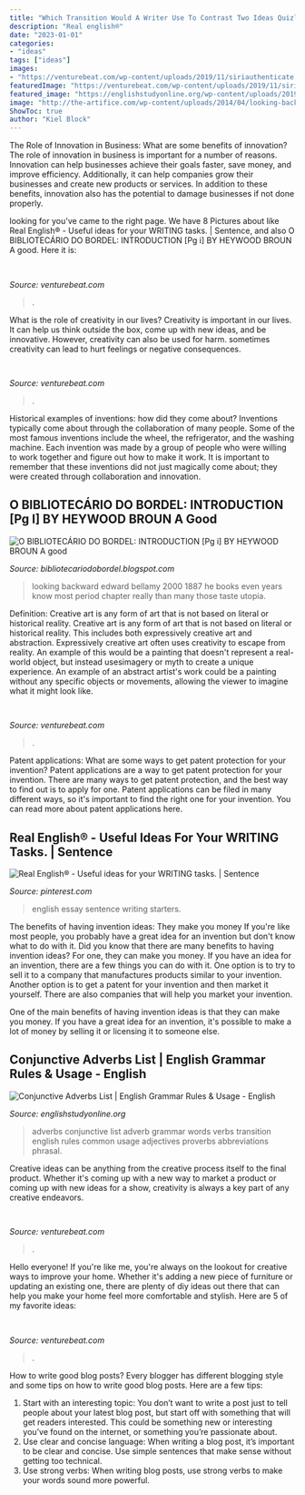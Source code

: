 ```yaml
---
title: "Which Transition Would A Writer Use To Contrast Two Ideas Quizlet : English Essay Sentence Writing Starters"
description: "Real english®"
date: "2023-01-01"
categories:
- "ideas"
tags: ["ideas"]
images:
- "https://venturebeat.com/wp-content/uploads/2019/11/siriauthenticate.jpg"
featuredImage: "https://venturebeat.com/wp-content/uploads/2019/11/siriauthenticate.jpg"
featured_image: "https://englishstudyonline.org/wp-content/uploads/2019/02/Conjunctive-Adverbs-List-1.jpg"
image: "http://the-artifice.com/wp-content/uploads/2014/04/looking-backward-300x450.jpg"
ShowToc: true
author: "Kiel Block"
---
```



The Role of Innovation in Business: What are some benefits of innovation?
The role of innovation in business is important for a number of reasons. Innovation can help businesses achieve their goals faster, save money, and improve efficiency. Additionally, it can help companies grow their businesses and create new products or services. In addition to these benefits, innovation also has the potential to damage businesses if not done properly.

	

		
looking for  you've came to the right page. We have 8 Pictures about  like Real English® - Useful ideas for your WRITING tasks. | Sentence,  and also O BIBLIOTECÁRIO DO BORDEL: INTRODUCTION [Pg i] BY HEYWOOD BROUN A good. Here it is:
		
    
## 

<img loading=lazy src="https://venturebeat.com/wp-content/uploads/2020/05/deserted-islands-devops.png?w=800" onerror="this.onerror=null;this.src='https://tse4.mm.bing.net/th?id=OIP.UGt6QPKIHa9PnAKD-gUZaAHaE5&amp;pid=15.1';" alt="">

_Source: venturebeat.com_

>. 

	

What is the role of creativity in our lives?
Creativity is important in our lives. It can help us think outside the box, come up with new ideas, and be innovative. However, creativity can also be used for harm. sometimes creativity can lead to hurt feelings or negative consequences.

    
## 

<img loading=lazy src="https://venturebeat.com/wp-content/uploads/2019/11/IMG_0627.jpeg" onerror="this.onerror=null;this.src='https://tse1.mm.bing.net/th?id=OIP.79piEcuSsqVz_UQn6SRnkwHaEV&amp;pid=15.1';" alt="">

_Source: venturebeat.com_

>. 

	

Historical examples of inventions: how did they come about?
Inventions typically come about through the collaboration of many people. Some of the most famous inventions include the wheel, the refrigerator, and the washing machine. Each invention was made by a group of people who were willing to work together and figure out how to make it work. It is important to remember that these inventions did not just magically come about; they were created through collaboration and innovation.

    
## O BIBLIOTECÁRIO DO BORDEL: INTRODUCTION [Pg I] BY HEYWOOD BROUN A Good

<img loading=lazy src="http://the-artifice.com/wp-content/uploads/2014/04/looking-backward-300x450.jpg" onerror="this.onerror=null;this.src='https://tse2.mm.bing.net/th?id=OIP.0K7UHhpMS21ZADEjM_LT9wAAAA&amp;pid=15.1';" alt="O BIBLIOTECÁRIO DO BORDEL: INTRODUCTION [Pg i] BY HEYWOOD BROUN A good">

_Source: bibliotecariodobordel.blogspot.com_

>looking backward edward bellamy 2000 1887 he books even years know most period chapter really than many those taste utopia. 

	

Definition: Creative art is any form of art that is not based on literal or historical reality.
Creative art is any form of art that is not based on literal or historical reality. This includes both expressively creative art and abstraction. Expressively creative art often uses creativity to escape from reality. An example of this would be a painting that doesn't represent a real-world object, but instead usesimagery or myth to create a unique experience. An example of an abstract artist's work could be a painting without any specific objects or movements, allowing the viewer to imagine what it might look like.

    
## 

<img loading=lazy src="https://venturebeat.com/wp-content/uploads/2019/10/IMG_2307D-e1572529138577.jpeg" onerror="this.onerror=null;this.src='https://tse3.mm.bing.net/th?id=OIP.JH5oeQG4IfebxWuL_cwUiQHaFj&amp;pid=15.1';" alt="">

_Source: venturebeat.com_

>. 

	

Patent applications: What are some ways to get patent protection for your invention?
Patent applications are a way to get patent protection for your invention. There are many ways to get patent protection, and the best way to find out is to apply for one. Patent applications can be filed in many different ways, so it's important to find the right one for your invention. You can read more about patent applications here.

    
## Real English® - Useful Ideas For Your WRITING Tasks. | Sentence

<img loading=lazy src="https://i.pinimg.com/736x/69/23/ef/6923ef5f949a38e149b324be19cefb40--english-course-ap-english.jpg" onerror="this.onerror=null;this.src='https://tse3.mm.bing.net/th?id=OIP.9PdaC57NoZRVUoN7iPheYwHaFm&amp;pid=15.1';" alt="Real English® - Useful ideas for your WRITING tasks. | Sentence">

_Source: pinterest.com_

>english essay sentence writing starters. 

	

The benefits of having invention ideas: They make you money
If you're like most people, you probably have a great idea for an invention but don't know what to do with it. Did you know that there are many benefits to having invention ideas? For one, they can make you money.
If you have an idea for an invention, there are a few things you can do with it. One option is to try to sell it to a company that manufactures products similar to your invention. Another option is to get a patent for your invention and then market it yourself. There are also companies that will help you market your invention.

One of the main benefits of having invention ideas is that they can make you money. If you have a great idea for an invention, it's possible to make a lot of money by selling it or licensing it to someone else.

    
## Conjunctive Adverbs List | English Grammar Rules &amp; Usage - English

<img loading=lazy src="https://englishstudyonline.org/wp-content/uploads/2019/02/Conjunctive-Adverbs-List-1.jpg" onerror="this.onerror=null;this.src='https://tse1.mm.bing.net/th?id=OIP.uyv84iM3Xq2TGFfe_QoldwHaD4&amp;pid=15.1';" alt="Conjunctive Adverbs List | English Grammar Rules &amp; Usage - English">

_Source: englishstudyonline.org_

>adverbs conjunctive list adverb grammar words verbs transition english rules common usage adjectives proverbs abbreviations phrasal. 

	

Creative ideas can be anything from the creative process itself to the final product. Whether it's coming up with a new way to market a product or coming up with new ideas for a show, creativity is always a key part of any creative endeavors.

    
## 

<img loading=lazy src="https://venturebeat.com/wp-content/uploads/2019/11/siriauthenticate.jpg" onerror="this.onerror=null;this.src='https://tse2.mm.bing.net/th?id=OIP._qJp2BqJ9Z_5e-yCIY2NHgHaDR&amp;pid=15.1';" alt="">

_Source: venturebeat.com_

>. 

	

Hello everyone! If you're like me, you're always on the lookout for creative ways to improve your home. Whether it's adding a new piece of furniture or updating an existing one, there are plenty of diy ideas out there that can help you make your home feel more comfortable and stylish. Here are 5 of my favorite ideas: 

    
## 

<img loading=lazy src="https://venturebeat.com/wp-content/uploads/2018/12/pypestream-enterprise-messaging-solutions.png?w=539" onerror="this.onerror=null;this.src='https://tse4.mm.bing.net/th?id=OIP.oMRssAO0AkzJPDkbuCh89AHaEc&amp;pid=15.1';" alt="">

_Source: venturebeat.com_

>. 

	

How to write good blog posts?
Every blogger has different blogging style and some tips on how to write good blog posts. Here are a few tips: 
1. Start with an interesting topic: You don’t want to write a post just to tell people about your latest blog post, but start off with something that will get readers interested. This could be something new or interesting you’ve found on the internet, or something you’re passionate about. 
2. Use clear and concise language: When writing a blog post, it’s important to be clear and concise. Use simple sentences that make sense without getting too technical. 
3. Use strong verbs: When writing blog posts, use strong verbs to make your words sound more powerful.

